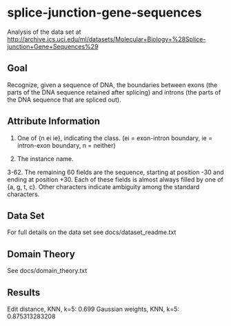 splice-junction-gene-sequences
==============================

Analysis of the data set at
http://archive.ics.uci.edu/ml/datasets/Molecular+Biology+%28Splice-junction+Gene+Sequences%29

Goal
----
Recognize, given a sequence of DNA, the boundaries between exons
(the parts of the DNA sequence retained after splicing) and introns
(the parts of the DNA sequence that are spliced out).

Attribute Information
---------------------
1. One of {n ei ie}, indicating the class.
   (ei = exon-intron boundary, ie = intron-exon boundary, n = neither)

2. The instance name.

3-62. The remaining 60 fields are the sequence, starting at position -30
and ending at position +30. Each of these fields is almost always filled
by one of {a, g, t, c}. Other characters indicate ambiguity among the
standard characters.

Data Set
--------
For full details on the data set see docs/dataset_readme.txt

Domain Theory
-------------
See docs/domain_theory.txt

Results
-------
Edit distance, KNN, k=5: 0.699
Gaussian weights, KNN, k=5: 0.875313283208
